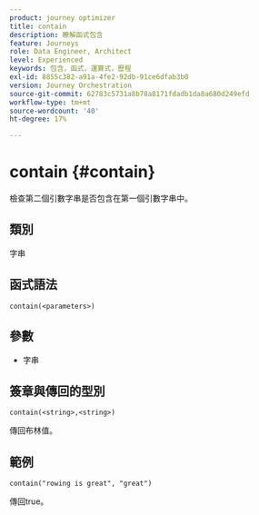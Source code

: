 ```yaml
---
product: journey optimizer
title: contain
description: 瞭解函式包含
feature: Journeys
role: Data Engineer, Architect
level: Experienced
keywords: 包含，函式，運算式，歷程
exl-id: 8855c382-a91a-4fe2-92db-91ce6dfab3b0
version: Journey Orchestration
source-git-commit: 62783c5731a8b78a8171fdadb1da8a680d249efd
workflow-type: tm+mt
source-wordcount: '40'
ht-degree: 17%

---
```


# contain {#contain}

檢查第二個引數字串是否包含在第一個引數字串中。

## 類別

字串

## 函式語法

`contain(<parameters>)`

## 參數

* 字串

## 簽章與傳回的型別

`contain(<string>,<string>)`

傳回布林值。

## 範例

`contain("rowing is great", "great")`

傳回true。
